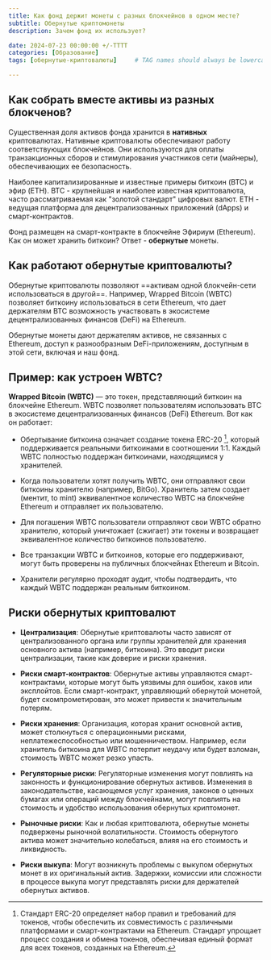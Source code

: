 ```yaml
---
title: Как фонд держит монеты с разных блокчейнов в одном месте? 
subtitle: Обернутые криптомонеты
description: Зачем фонд их использует?

date: 2024-07-23 00:00:00 +/-TTTT
categories: [Образование]
tags: [обернутые-криптовалюты]     # TAG names should always be lowercase

---
```


## Как собрать вместе активы из разных блокченов?

Существенная доля активов фонда хранится в **нативных** криптовалютах. 
Нативные криптовалюты обеспечивают работу соответствующих
блокчейнов. Они используются для оплаты транзакционных сборов и
стимулирования участников сети (майнеры), обеспечивающих ее
безопасность.

Наиболее капитализированные и известные примеры биткоин (BTC) и эфир
(ETH). BTC - крупнейшая и наиболее известная криптовалюта, часто
рассматриваемая как \"золотой стандарт\" цифровых валют. ETH - ведущая
платформа для децентрализованных приложений (dApps) и смарт-контрактов.

Фонд размещен на смарт-контракте в блокчейне Эфириум (Ethereum). Как он может хранить биткоин? Ответ - **обернутые** монеты. 

## Как работают обернутые криптовалюты?

Обернутые криптовалюты позволяют ==активам одной блокчейн-сети использоваться в другой==. Например, Wrapped Bitcoin (WBTC) позволяет биткоину использоваться в сети Ethereum, что дает держателям BTC возможность участвовать в экосистеме децентрализованных финансов (DeFi) на Ethereum.

Обернутые монеты дают держателям активов, не связанных с Ethereum, доступ к разнообразным DeFi-приложениям, доступным в этой сети, включая и наш фонд.

## Пример: как устроен WBTC?

**Wrapped Bitcoin (WBTC)** — это токен, представляющий биткоин на блокчейне Ethereum. WBTC позволяет пользователям использовать BTC в экосистеме децентрализованных финансов (DeFi) Ethereum. Вот как он работает:


- Обертывание биткоина означает создание токена ERC-20 [^1], который поддерживается реальными биткоинами в соотношении 1:1. Каждый WBTC полностью поддержан биткоинами, находящимся у хранителей. 

[^1]: Стандарт ERC-20 определяет набор правил и требований для токенов, чтобы обеспечить их совместимость с различными платформами и смарт-контрактами на Ethereum. Стандарт упрощает процесс создания и обмена токенов, обеспечивая единый формат для всех токенов, созданных на Ethereum.

- Когда пользователи хотят получить WBTC, они отправляют свои биткоины хранителю (например, BitGo). Хранитель затем создает  (ментит, to mint) эквивалентное количество WBTC на блокчейне Ethereum и отправляет их пользователю.

- Для погашения WBTC пользователи отправляют свои WBTC обратно хранителю, который уничтожает (сжигает) эти токены и возвращает эквивалентное количество биткоинов пользователю.

- Все транзакции WBTC и биткоинов, которые его поддерживают, могут быть проверены на публичных блокчейнах Ethereum и Bitcoin.

- Хранители регулярно проходят аудит, чтобы подтвердить, что каждый WBTC поддержан реальным биткоином.


## Риски обернутых криптовалют

- **Централизация**: Обернутые криптовалюты часто зависят от централизованного органа или группы хранителей для хранения основного актива (например, биткоина). Это вводит риски централизации, такие как доверие и риски хранения.

- **Риски смарт-контрактов**: Обернутые активы управляются смарт-контрактами, которые могут быть уязвимы для ошибок, хаков или эксплойтов. Если смарт-контракт, управляющий обернутой монетой, будет скомпрометирован, это может привести к значительным потерям.

- **Риски хранения**: Организация, которая хранит основной актив, может столкнуться с операционными рисками, неплатежеспособностью или мошенничеством. Например, если хранитель биткоина для WBTC потерпит неудачу или будет взломан, стоимость WBTC может резко упасть.

- **Регуляторные риски**: Регуляторные изменения могут повлиять на законность и функционирование обернутых активов. Изменения в законодательстве, касающемся услуг хранения, законов о ценных бумагах или операций между блокчейнами, могут повлиять на стоимость и удобство использования обернутых криптомонет.

- **Рыночные риски**: Как и любая криптовалюта, обернутые монеты подвержены рыночной волатильности. Стоимость обернутого актива может значительно колебаться, влияя на его стоимость и ликвидность.

- **Риски выкупа**: Могут возникнуть проблемы с выкупом обернутых монет в их оригинальный актив. Задержки, комиссии или сложности в процессе выкупа могут представлять риски для держателей обернутых активов.

